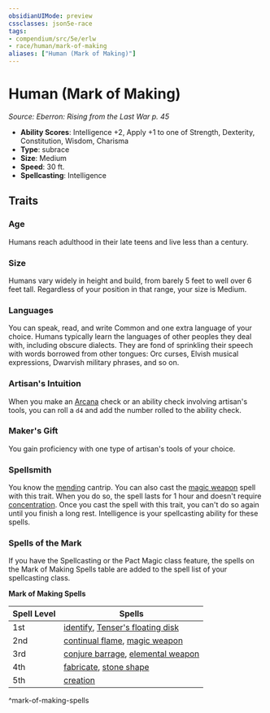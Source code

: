 ```yaml
---
obsidianUIMode: preview
cssclasses: json5e-race
tags:
- compendium/src/5e/erlw
- race/human/mark-of-making
aliases: ["Human (Mark of Making)"]
---
```

# Human (Mark of Making)
*Source: Eberron: Rising from the Last War p. 45*  

- **Ability Scores**: Intelligence +2, Apply +1 to one of Strength, Dexterity, Constitution, Wisdom, Charisma
- **Type**: subrace
- **Size**: Medium
- **Speed**: 30 ft.
- **Spellcasting**: Intelligence

## Traits

### Age

Humans reach adulthood in their late teens and live less than a century.

### Size

Humans vary widely in height and build, from barely 5 feet to well over 6 feet tall. Regardless of your position in that range, your size is Medium.

### Languages

You can speak, read, and write Common and one extra language of your choice. Humans typically learn the languages of other peoples they deal with, including obscure dialects. They are fond of sprinkling their speech with words borrowed from other tongues: Orc curses, Elvish musical expressions, Dwarvish military phrases, and so on.

### Artisan's Intuition

When you make an [Arcana](_skills.md#Arcana) check or an ability check involving artisan's tools, you can roll a `d4` and add the number rolled to the ability check.

### Maker's Gift

You gain proficiency with one type of artisan's tools of your choice.

### Spellsmith

You know the [mending](mending.md) cantrip. You can also cast the [magic weapon](magic-weapon.md) spell with this trait. When you do so, the spell lasts for 1 hour and doesn't require [concentration](_conditions.md#concentration). Once you cast the spell with this trait, you can't do so again until you finish a long rest. Intelligence is your spellcasting ability for these spells.

### Spells of the Mark

If you have the Spellcasting or the Pact Magic class feature, the spells on the Mark of Making Spells table are added to the spell list of your spellcasting class.

**Mark of Making Spells**

| Spell Level | Spells |
|-------------|--------|
| 1st | [identify](identify.md), [Tenser's floating disk](tensers-floating-disk.md) |
| 2nd | [continual flame](continual-flame.md), [magic weapon](magic-weapon.md) |
| 3rd | [conjure barrage](conjure-barrage.md), [elemental weapon](elemental-weapon.md) |
| 4th | [fabricate](fabricate.md), [stone shape](stone-shape.md) |
| 5th | [creation](creation.md) |
^mark-of-making-spells